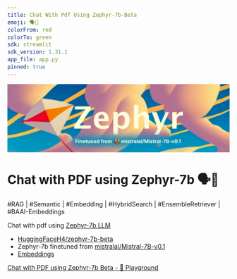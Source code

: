 ```yaml
---
title: Chat With Pdf Using Zephyr-7b-Beta
emoji: 🗣📢
colorFrom: red
colorTo: green
sdk: streamlit
sdk_version: 1.31.1
app_file: app.py
pinned: true
---
```


![Zephyr-7b-beta](/img/Zephyr-7b.png)

# Chat with PDF using Zephyr-7b 🗣📢

#RAG | #Semantic | #Embedding | #HybridSearch | #EnsembleRetriever | #BAAI-Embeddings

Chat with pdf using [Zephyr-7b LLM](https://huggingface.co/HuggingFaceH4/zephyr-7b-beta) 

- [HuggingFaceH4/zephyr-7b-beta](https://huggingface.co/HuggingFaceH4/zephyr-7b-beta?) 
- Zephyr-7b finetuned from [mistralai/Mistral-7B-v0.1](https://huggingface.co/mistralai/Mistral-7B-v0.1)
- [Embeddings](https://huggingface.co/BAAI/bge-base-en-v1.5)

[Chat with PDF using Zephyr-7b Beta - 🤗 Playground](https://huggingface.co/spaces/thivav/chat_with_pdf_using_zephyr-7b-beta)